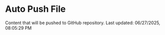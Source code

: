 # Auto Push File

Content that will be pushed to GitHub repository.
Last updated: 06/27/2025, 08:05:29 PM